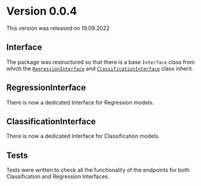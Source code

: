 # Version 0.0.4
This version was released on 19.09.2022

## Interface
The package was restructured so that there is a base `Interface` class from which the [`RegressionInterface`](../API/RegressionInterface.md) and [`ClassificationInterface`](../API/ClassificationInterface.md) class inherit.

## RegressionInterface
There is now a dedicated Interface for Regression models.

## ClassificationInterface
There is now a dedicated Interface for Classification models.

## Tests
Tests were written to check all the functionality of the endpoints for both Classification and Regression Interfaces.

